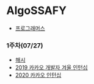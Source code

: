 ﻿# AlgoSSAFY
* [프로그래머스](https://programmers.co.kr/)

### 1주차(07/27)
* [해시](https://d2.naver.com/helloworld/831311)
* [2019 카카오 개발자 겨울 인턴십](https://programmers.co.kr/learn/challenges?tab=all_challenges)
* [2020 카카오 인턴십](https://programmers.co.kr/learn/challenges?tab=all_challenges)